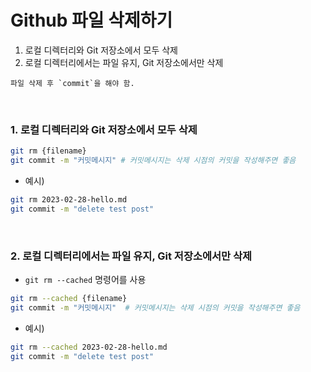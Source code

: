 # Github 파일 삭제하기

1. 로컬 디렉터리와 Git 저장소에서 모두 삭제
2. 로컬 디렉터리에서는 파일 유지, Git 저장소에서만 삭제

```참고
파일 삭제 후 `commit`을 해야 함.
```
</br>

### 1. 로컬 디렉터리와 Git 저장소에서 모두 삭제

```bash
git rm {filename}
git commit -m "커밋메시지" # 커밋메시지는 삭제 시점의 커밋을 작성해주면 좋음
```

* 예시)

```bash
git rm 2023-02-28-hello.md
git commit -m "delete test post"  
```
</br>

### 2. 로컬 디렉터리에서는 파일 유지, Git 저장소에서만 삭제

* `git rm --cached` 명령어를 사용

```bash
git rm --cached {filename}
git commit -m "커밋메시지"  # 커밋메시지는 삭제 시점의 커밋을 작성해주면 좋음
```
* 예시)

```bash
git rm --cached 2023-02-28-hello.md
git commit -m "delete test post" 
```
